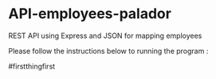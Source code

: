 # API-employees-palador
REST API using Express and JSON for mapping employees

Please follow the instructions below to running the program :

#firstthingfirst

